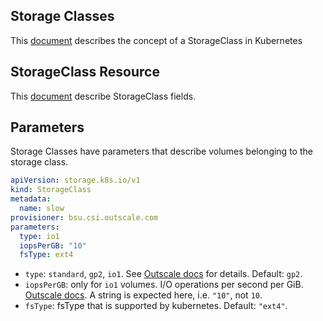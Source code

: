 ## Storage Classes
This [document](https://kubernetes.io/docs/concepts/storage/storage-classes/) describes the concept of a StorageClass in Kubernetes

## StorageClass Resource 
This [document](https://kubernetes.io/docs/concepts/storage/storage-classes/#the-storageclass-resource)  describe StorageClass fields.

## Parameters
Storage Classes have parameters that describe volumes belonging to the storage class.

```yaml
apiVersion: storage.k8s.io/v1
kind: StorageClass
metadata:
  name: slow
provisioner: bsu.csi.outscale.com
parameters:
  type: io1
  iopsPerGB: "10"
  fsType: ext4
```

* `type`: `standard`, `gp2`, `io1`. See
  [Outscale docs](https://docs.outscale.com/en/userguide/About-Volumes.html#AboutVolumes-VolumeTypesVolumeTypesandIOPS)
  for details. Default: `gp2`.
* `iopsPerGB`: only for `io1` volumes. I/O operations per second per GiB. 
  [Outscale docs](https://docs.outscale.com/en/userguide/About-Volumes.html#AboutVolumes-VolumeTypesVolumeTypesandIOPS).
  A string is expected here, i.e. `"10"`, not `10`.
* `fsType`: fsType that is supported by kubernetes. Default: `"ext4"`.
